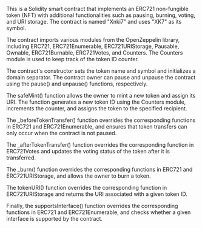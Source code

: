 This is a Solidity smart contract that implements an ERC721 non-fungible token (NFT) with additional functionalities such as pausing, burning, voting, and URI storage. The contract is named "Xnki7" and uses "XK7" as its symbol.

The contract imports various modules from the OpenZeppelin library, including ERC721, ERC721Enumerable, ERC721URIStorage, Pausable, Ownable, ERC721Burnable, ERC721Votes, and Counters. The Counters module is used to keep track of the token ID counter.

The contract's constructor sets the token name and symbol and initializes a domain separator. The contract owner can pause and unpause the contract using the pause() and unpause() functions, respectively.

The safeMint() function allows the owner to mint a new token and assign its URI. The function generates a new token ID using the Counters module, increments the counter, and assigns the token to the specified recipient.

The _beforeTokenTransfer() function overrides the corresponding functions in ERC721 and ERC721Enumerable, and ensures that token transfers can only occur when the contract is not paused.

The _afterTokenTransfer() function overrides the corresponding function in ERC721Votes and updates the voting status of the token after it is transferred.

The _burn() function overrides the corresponding functions in ERC721 and ERC721URIStorage, and allows the owner to burn a token.

The tokenURI() function overrides the corresponding function in ERC721URIStorage and returns the URI associated with a given token ID.

Finally, the supportsInterface() function overrides the corresponding functions in ERC721 and ERC721Enumerable, and checks whether a given interface is supported by the contract.
